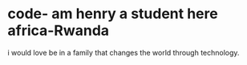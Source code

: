# code- am henry a student here africa-Rwanda 
i would love be in a family that changes the world through technology.
